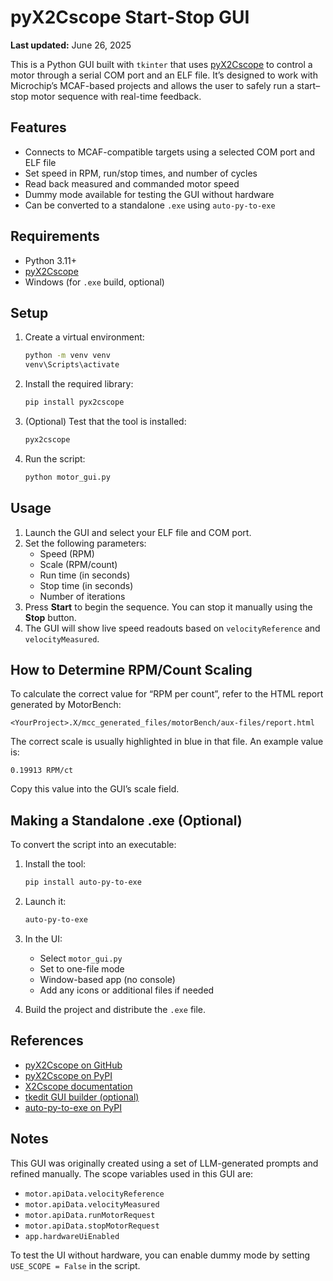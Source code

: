 # pyX2Cscope Start-Stop GUI

**Last updated:** June 26, 2025

This is a Python GUI built with `tkinter` that uses [pyX2Cscope](https://github.com/X2Cscope/pyx2cscope) to control a motor through a serial COM port and an ELF file. It’s designed to work with Microchip’s MCAF-based projects and allows the user to safely run a start–stop motor sequence with real-time feedback.

## Features

- Connects to MCAF-compatible targets using a selected COM port and ELF file
- Set speed in RPM, run/stop times, and number of cycles
- Read back measured and commanded motor speed
- Dummy mode available for testing the GUI without hardware
- Can be converted to a standalone `.exe` using `auto-py-to-exe`

## Requirements

- Python 3.11+
- [pyX2Cscope](https://pypi.org/project/pyx2cscope/)
- Windows (for `.exe` build, optional)

## Setup

1. Create a virtual environment:
   ```bash
   python -m venv venv
   venv\Scripts\activate
   ```

2. Install the required library:
   ```bash
   pip install pyx2cscope
   ```

3. (Optional) Test that the tool is installed:
   ```bash
   pyx2cscope
   ```

4. Run the script:
   ```bash
   python motor_gui.py
   ```

## Usage

1. Launch the GUI and select your ELF file and COM port.
2. Set the following parameters:
   - Speed (RPM)
   - Scale (RPM/count)
   - Run time (in seconds)
   - Stop time (in seconds)
   - Number of iterations
3. Press **Start** to begin the sequence. You can stop it manually using the **Stop** button.
4. The GUI will show live speed readouts based on `velocityReference` and `velocityMeasured`.

## How to Determine RPM/Count Scaling

To calculate the correct value for “RPM per count”, refer to the HTML report generated by MotorBench:

```
<YourProject>.X/mcc_generated_files/motorBench/aux-files/report.html
```

The correct scale is usually highlighted in blue in that file. An example value is:

```
0.19913 RPM/ct
```

Copy this value into the GUI’s scale field.

## Making a Standalone .exe (Optional)

To convert the script into an executable:

1. Install the tool:
   ```bash
   pip install auto-py-to-exe
   ```

2. Launch it:
   ```bash
   auto-py-to-exe
   ```

3. In the UI:
   - Select `motor_gui.py`
   - Set to one-file mode
   - Window-based app (no console)
   - Add any icons or additional files if needed

4. Build the project and distribute the `.exe` file.

## References

- [pyX2Cscope on GitHub](https://github.com/X2Cscope/pyx2cscope)
- [pyX2Cscope on PyPI](https://pypi.org/project/pyx2cscope/)
- [X2Cscope documentation](https://x2cscope.github.io/)
- [tkedit GUI builder (optional)](https://tkedit.pages.dev/ui/)
- [auto-py-to-exe on PyPI](https://pypi.org/project/auto-py-to-exe/)

## Notes

This GUI was originally created using a set of LLM-generated prompts and refined manually. The scope variables used in this GUI are:

- `motor.apiData.velocityReference`
- `motor.apiData.velocityMeasured`
- `motor.apiData.runMotorRequest`
- `motor.apiData.stopMotorRequest`
- `app.hardwareUiEnabled`

To test the UI without hardware, you can enable dummy mode by setting `USE_SCOPE = False` in the script.
